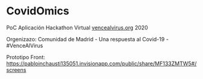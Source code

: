 # CovidOmics

PoC Aplicación Hackathon Virtual [vencealvirus.org](vencealvirus.org) 2020

Orgenizazo: Comunidad de Madrid - Una respuesta al Covid-19 - #VenceAlVirus

Prototipo Front:
https://pabloinchausti135051.invisionapp.com/public/share/MF133ZMTW5#/screens


